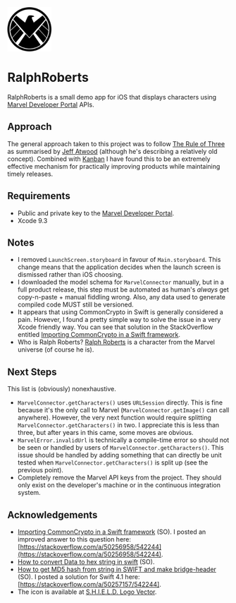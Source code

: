 <img src='RalphRoberts/Assets.xcassets/Shield.imageset/Shield.pdf' width='100'>

# RalphRoberts

RalphRoberts is a small demo app for iOS that displays characters using [Marvel Developer Portal](https://developer.marvel.com) APIs.

## Approach

The general approach taken to this project was to follow [The Rule of Three](https://blog.codinghorror.com/rule-of-three/) as summarised by [Jeff Atwood](https://en.wikipedia.org/wiki/Jeff_Atwood) (although he's describing a relatively old concept). Combined with [Kanban](https://en.wikipedia.org/wiki/Kanban) I have found this to be an extremely effective mechanism for practically improving products while maintaining timely releases.

## Requirements

- Public and private key to the [Marvel Developer Portal]().
- Xcode 9.3

## Notes

- I removed `LaunchScreen.storyboard` in favour of `Main.storyboard`. This change means that the application decides when the launch screen is dismissed rather than iOS choosing.
- I downloaded the model schema for `MarvelConnector` manually, but in a full product release, this step must be automated as human's *always* get copy-n-paste + manual fiddling wrong. Also, any data used to generate compiled code MUST still be versioned.
- It appears that using CommonCrypto in Swift is generally considered a pain. However, I found a pretty simple way to solve the issue in a very Xcode friendly way. You can see that solution in the StackOverflow entitled [Importing CommonCrypto in a Swift framework](https://stackoverflow.com/a/50256958/542244).
- Who is Ralph Roberts? [Ralph Roberts](https://en.wikipedia.org/wiki/Cobalt_Man) is a character from the Marvel universe (of course he is). 

## Next Steps

This list is (obviously) nonexhaustive.

- `MarvelConnector.getCharacters()` uses `URLSession` directly. This is fine because it's the only call to Marvel (`MarvelConnector.getImage()` can call anywhere). However, the very next function would require splitting `MarvelConnector.getCharacters()` in two. I appreciate this is less than three, but after years in this came, some moves are obvious.
- `MarvelError.invalidUrl` is technically a compile-time error so should not be seen or handled by users of `MarvelConnector.getCharacters()`. This issue should be handled by adding something that can directly be unit tested when `MarvelConnector.getCharacters()` is split up (see the previous point).
- Completely remove the Marvel API keys from the project. They should only exist on the developer's machine or in the continuous integration system.

 
## Acknowledgements

- [Importing CommonCrypto in a Swift framework](https://stackoverflow.com/a/42852743/542244) (SO). I posted an improved answer to this question here: [https://stackoverflow.com/a/50256958/542244](https://stackoverflow.com/a/50256958/542244).
- [How to convert Data to hex string in swift](https://stackoverflow.com/a/40089462/542244) (SO).
- [How to get MD5 hash from string in SWIFT and make bridge-header](https://stackoverflow.com/a/40089462/542244) (SO). I posted a solution for Swift 4.1 here: [https://stackoverflow.com/a/50257157/542244].
- The icon is available at [S.H.I.E.L.D. Logo Vector](https://seeklogo.com/vector-logo/257821/s-h-i-e-l-d).

